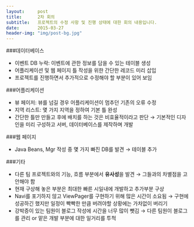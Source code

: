 ```yaml
---
layout:     post
title:      2차 회의
subtitle:   프로젝트의 수정 사항 및 진행 상태에 대한 회의 내용입니다.
date:       2015-03-27
header-img: "img/post-bg.jpg"
---
```


###데이터베이스  
- 이벤트 DB 누락: 이벤트에 관한 정보를 담을 수 있는 테이블 생성  
- 어플리케이션 및 웹 페이지 틀 작성을 위한 간단한 레코드 미리 삽입  
- 프로젝트를 진행하면서 추가적으로 수정해야 할 부분이 있어 보임  


###어플리케이션  
- 뷰 페이저: 뷰를 넘길 경우 어플리케이션이 멈추던 기존의 오류 수정  
- 지역 리스트: 몇 가지 지역을 정하여 기본 틀 완성  
- 간단한 틀만 만들고 후에 배치를 하는 것은 비효율적이라고 판단 → 기본적인 디자인을 미리 구성하고 서버, 데이터베이스를 제작하며 개발  


###웹 페이지  
- Java Beans, Mgr 작성 중 몇 가지 빠진 DB를 발견 → 테이블 추가  


###기타  
- 다른 팀 프로젝트와의 기능, 흐름 부분에서 **유사성**을 발견 → 그들과의 차별점을 고안해야 함  
- 현재 구상해 놓은 부분은 최대한 빠른 시일내에 개발하고 추가부분 구상  
- Navi를 포기하지 않고 ViewPager를 구현하기 위해 많은 시간이 소요됨 → 구현에 성공하긴 했지만 일정이 빡빡한 만큼 버려야할 상황에는 가차없이 버리기  
- 강박증이 있는 팀원이 블로그 작성에 시간을 너무 많이 뺏김 → 다른 팀원이 블로그를 관리 or 맡은 개발 부분에 대한 일거리를 투척  